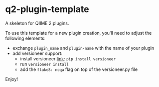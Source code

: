 # q2-plugin-template
A skeleton for QIIME 2 plugins.

To use this template for a new plugin creation, you'll need to adjust the following elements:

- exchange `plugin_name` and `plugin-name` with the name of your plugin
- add versioneer support:
    - install versioneer [link](https://github.com/python-versioneer/python-versioneer): `pip install versioneer`
    - run `versioneer install`
    - add the `flake8: noqa` flag on top of the versioneer.py file 

Enjoy!
